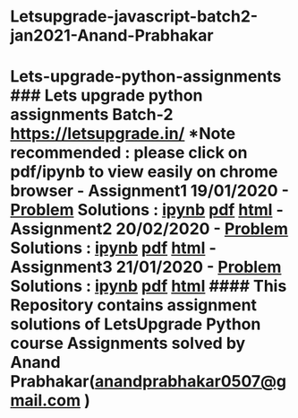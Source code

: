 # Letsupgrade-javascript-batch2-jan2021-Anand-Prabhakar
# Lets-upgrade-python-assignments ### Lets upgrade python assignments Batch-2 https://letsupgrade.in/ *Note recommended : please click on pdf/ipynb to view easily on chrome browser - Assignment1 19/01/2020 - [Problem](https://drive.google.com/drive/folders/1kHitXSTsvzcs3U2FC9lS_w-aquGRNkFL?usp=sharing)  Solutions : [ipynb](https://github.com/anandprabhakar0507/Lets-upgrade-python-assignments/blob/main/Assignment%201%20solution.ipynb)  [pdf](https://github.com/anandprabhakar0507/Lets-upgrade-python-assignments/blob/main/Assignment%201%20solution.pdf)  [html](https://github.com/anandprabhakar0507/Lets-upgrade-python-assignments/blob/main/Assignment%201%20solution.html)   - Assignment2 20/02/2020 - [Problem](https://drive.google.com/drive/folders/19O3NqnSiFZzQAIMGy2SeHFs7X74KMH-4)  Solutions : [ipynb](https://github.com/anandprabhakar0507/Lets-upgrade-python-assignments/blob/main/Assignment%202%20solution.ipynb)  [pdf](https://github.com/anandprabhakar0507/Lets-upgrade-python-assignments/blob/main/Assignment%202%20solution.pdf)  [html](https://github.com/anandprabhakar0507/Lets-upgrade-python-assignments/blob/main/Assignment%202%20solution.html)   - Assignment3 21/01/2020 - [Problem]( https://drive.google.com/drive/folders/13vO_T3op_V0XctYWuqYlk4mcknHTrF2A)  Solutions : [ipynb](https://github.com/anandprabhakar0507/Lets-upgrade-python-assignments/blob/main/Assignment%203%20solution.ipynb) [pdf](https://github.com/anandprabhakar0507/Lets-upgrade-python-assignments/blob/main/Assignment%203%20solution.pdf) [html](https://github.com/anandprabhakar0507/Lets-upgrade-python-assignments/blob/main/Assignment%203%20solution.html)    #### This Repository contains assignment solutions of LetsUpgrade Python course Assignments solved by Anand Prabhakar(anandprabhakar0507@gmail.com )
